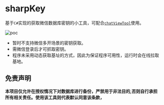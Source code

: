 # sharpKey

基于`C#`实现的获取微信数据库密钥的小工具，可配合[`chatViewTool`](https://github.com/Ormicron/chatViewTool)使用。

![poc](https://github.com/Ormicron/Sharp-dumpkey/blob/main/demo1.png)



* 暂时不支持微信多开场景的密钥获取。
* 需微信登录后才可抓取密钥。
* 程序未采用动态获取基址的方式，因此为保证程序可用性，运行时会在线拉取基地。



## 免责声明
**本项目仅允许在授权情况下对数据库进行备份，严禁用于非法目的,否则自行承担所有相关责任。使用该工具则代表默认同意该条款，**
